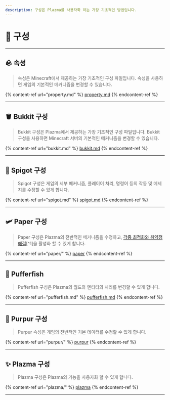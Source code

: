 ```yaml
---
description: 구성은 Plazma를 사용자화 하는 가장 기초적인 방법입니다.
---
```


# 🧾 구성

***

## 🪨 속성 <a href="#id-1" id="id-1"></a>

> 속성은 Minecraft에서 제공하는 가장 기초적인 구성 파일입니다. 속성을 사용하면 게임의 기본적인 메커니즘을 변경할 수 있습니다.

{% content-ref url="property.md" %}
[property.md](property.md)
{% endcontent-ref %}

***

## 🪣 Bukkit 구성 <a href="#id-2" id="id-2"></a>

> Bukkit 구성은 Plazma에서 제공하는 가장 기초적인 구성 파일입니다. Bukkit 구성을 사용하면 Minecraft 서버의 기본적인 메커니즘을 변경할 수 있습니다.

{% content-ref url="bukkit.md" %}
[bukkit.md](bukkit.md)
{% endcontent-ref %}

***

## 🚰 Spigot 구성 <a href="#id-3" id="id-3"></a>

> Spigot 구성은 게임의 세부 메커니즘, 플레이어 처리, 명령어 등의 작동 및 메세지를 수정할 수 있게 합니다.

{% content-ref url="spigot.md" %}
[spigot.md](spigot.md)
{% endcontent-ref %}

***

## 🛩️ Paper 구성 <a href="#id-4" id="id-4"></a>

> Paper 구성은 Plazma의 전반적인 메커니즘을 수정하고, [각종 최적화와 취약점 해결](./#user-content-fn-1)\[^1]을 활성화 할 수 있게 합니다.

{% content-ref url="paper/" %}
[paper](paper/)
{% endcontent-ref %}

***

## 🐡 Pufferfish <a href="#id-6" id="id-6"></a>

> Pufferfish 구성은 Plazma의 월드와 엔티티의 처리를 변경할 수 있게 합니다.

{% content-ref url="pufferfish.md" %}
[pufferfish.md](pufferfish.md)
{% endcontent-ref %}

***

## 🦑 Purpur 구성 <a href="#id-7" id="id-7"></a>

> Purpur 속성은 게임의 전반적인 기본 데이터를 수정할 수 있게 합니다.

{% content-ref url="purpur/" %}
[purpur](purpur/)
{% endcontent-ref %}

***

## ✨ Plazma 구성 <a href="#id-8" id="id-8"></a>

> Plazma 구성은 Plazma의 기능을 사용자화 할 수 있게 합니다.

{% content-ref url="plazma/" %}
[plazma](plazma/)
{% endcontent-ref %}

***
